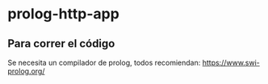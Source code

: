 # prolog-http-app

## Para correr el código
Se necesita un compilador de prolog, todos recomiendan: 
https://www.swi-prolog.org/